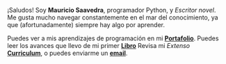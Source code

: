 ---
---

¡Saludos! Soy **Mauricio Saavedra**, programador Python, y *Escritor novel*.
Me gusta mucho navegar constantemente en el mar del conocimiento, ya que (afortunadamente) siempre hay algo por aprender.

Puedes ver a mis aprendizajes de programación en mi **[Portafolio]**.
Puedes leer los avances que llevo de mi primer **[Libro]**
Revisa mi *Extenso* **[Curriculum]**, o puedes enviarme un **[email]**.

[Portafolio]: /projects
[Libro]: https://www.azonlinks.com/B0BRLFZP7V
[Curriculum]: /curriculum
[email]: mailto:micorreodecontactopublico@gmail.com
<!-- [Libro]: /libros -->
